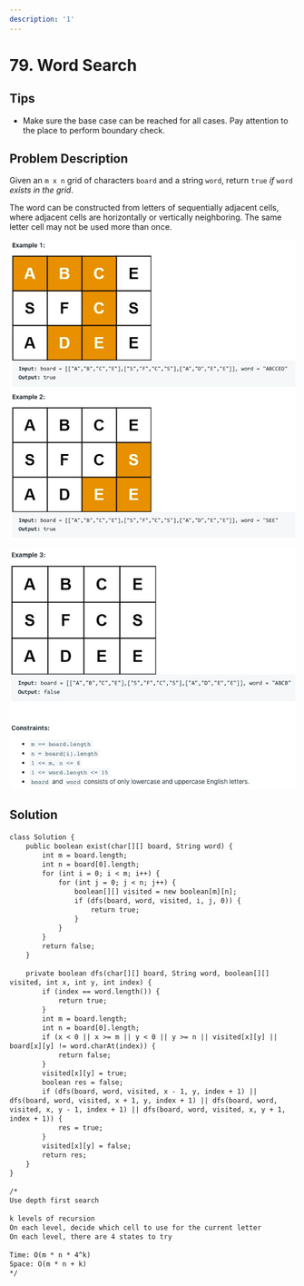 ```yaml
---
description: '1'
---
```


# 79. Word Search

## Tips

* Make sure the base case can be reached for all cases. Pay attention to the place to perform boundary check.

## Problem Description

Given an `m x n` grid of characters `board` and a string `word`, return `true` _if_ `word` _exists in the grid_.

The word can be constructed from letters of sequentially adjacent cells, where adjacent cells are horizontally or vertically neighboring. The same letter cell may not be used more than once.  


![](../.gitbook/assets/image%20%2844%29.png)

![](../.gitbook/assets/image%20%2845%29.png)

## Solution

```text
class Solution {
    public boolean exist(char[][] board, String word) {
        int m = board.length;
        int n = board[0].length;
        for (int i = 0; i < m; i++) {
            for (int j = 0; j < n; j++) {
                boolean[][] visited = new boolean[m][n];
                if (dfs(board, word, visited, i, j, 0)) {
                    return true;
                }
            }
        }
        return false;
    }
    
    private boolean dfs(char[][] board, String word, boolean[][] visited, int x, int y, int index) {
        if (index == word.length()) {
            return true;
        }
        int m = board.length;
        int n = board[0].length;
        if (x < 0 || x >= m || y < 0 || y >= n || visited[x][y] || board[x][y] != word.charAt(index)) {
            return false;
        }
        visited[x][y] = true;
        boolean res = false;
        if (dfs(board, word, visited, x - 1, y, index + 1) || dfs(board, word, visited, x + 1, y, index + 1) || dfs(board, word, visited, x, y - 1, index + 1) || dfs(board, word, visited, x, y + 1, index + 1)) {
            res = true;
        }
        visited[x][y] = false;
        return res;
    }
}

/*
Use depth first search

k levels of recursion
On each level, decide which cell to use for the current letter
On each level, there are 4 states to try

Time: O(m * n * 4^k)
Space: O(m * n + k)
*/
```

